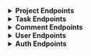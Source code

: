 <details>
<summary><b>Project Endpoints</b></summary>

METHOD | ENDPOINT          | TOKEN | ROLE | DESCRIPTION                | POST PARAMS                            | RETURNS
-------|-------------------|-------|------|----------------------------|----------------------------------------|--------------------
GET    | /projects         | YES   | all | Get All Projects                |                                        | { message: 'Projects fetched successfully', data: [`project`]}
POST   | /projects         | YES   | all | Create a new Project       | `name`, `description`, `owner_id` | { message: 'Project created successfully', data: `project`}
GET    | /projects/{id}    | YES   | all | Get One Project             | `params: id`                           | { message: 'Project fetched successfully', data: `project`}
PATCH  | /projects/{id}    | YES   | all | Update a Project           | `name`, `description` | { message: 'Project updated successfully', data: `project`}
DELETE | /projects/{id}    | YES   | all | Delete a Project           | `params: id`                           | { message: 'Project deleted successfully', data: `project`}
</details>

<details>
<summary><b>Task Endpoints</b></summary>

METHOD | ENDPOINT          | TOKEN | ROLE | DESCRIPTION                | POST PARAMS                            | RETURNS
-------|-------------------|-------|------|----------------------------|----------------------------------------|--------------------
GET    | /tasks            | YES   | all | Get All Tasks                  |                                        | { message: 'Tasks fetched successfully', data: [`task`]}
POST   | /tasks            | YES   | all | Create a new Task          | `title`, `description`, `due_date`, `assigned_to`, `project_id` | { message: 'Task created successfully', data: `task`}
GET    | /tasks/{id}       | YES   | all | Get One Task               | `params: id`                           | { message: 'Task fetched successfully', data: `task`}
GET    | /tasks/project/{id} | YES   | all | Get Tasks by Project       | `params: id`                           | { message: 'Tasks fetched successfully', data: [`task`]}
PATCH  | /tasks/{id}       | YES   | all | Update a Task             | `title`, `description`, `due_date`, `assigned_to` | { message: 'Task updated successfully', data: `task`}
DELETE | /tasks/{id}       | YES   | all | Delete a Task             | `params: id`                           | { message: 'Task deleted successfully', data: `task`}
</details>

<details>
<summary><b>Comment Endpoints</b></summary>

METHOD | ENDPOINT          | TOKEN | ROLE | DESCRIPTION                | POST PARAMS                            | RETURNS
-------|-------------------|-------|------|----------------------------|----------------------------------------|--------------------
GET    | /comments         | YES   | all | Get All Comments               |                                        | { message: 'Comments fetched successfully', data: [`comment`]}
GET    | /comments/task/{id} | YES   | all | Get Comments by Task          | `params: id`                           | { message: 'Comments fetched successfully', data: [`comment`]}
POST   | /comments         | YES   | all | Create a new Comment        | `content`, `taskId`, `userId`         | { message: 'Comment created successfully', data: `comment`}
GET    | /comments/{id}    | YES   | all | Get One Comment             | `params: id`                           | { message: 'Comment fetched successfully', data: `comment`}
PATCH  | /comments/{id}    | YES   | all | Update a Comment           | `title`, `description`, `due_date`, `assigned_to`                               | { message: 'Comment updated successfully', data: `comment`}
DELETE | /comments/{id}    | YES   | all | Delete a Comment           | `params: id`                           | { message: 'Comment deleted successfully', data: `comment`}
</details>

<details>
<summary><b>User Endpoints</b></summary>

METHOD | ENDPOINT          | TOKEN | ROLE | DESCRIPTION                | POST PARAMS                            | RETURNS
-------|-------------------|-------|------|----------------------------|----------------------------------------|--------------------

GET    | /auth/user        | YES   | all | Get User By Token          |                                        | { message: 'User fetched successfully', data: `user`}
</details>

<details>
<summary><b>Auth Endpoints</b></summary>

METHOD | ENDPOINT          | TOKEN | ROLE | DESCRIPTION                | POST PARAMS                            | RETURNS
-------|-------------------|-------|------|----------------------------|----------------------------------------|--------------------
POST   | /auth/login       | -     | -    | User Login                 | `email`, `password`                 | { message: 'User logged in successfully', data: `token`}
POST   | /auth/logout      | YES   | all | User Logout                |                                        | { message: 'User logged out successfully'}
POST   | /auth/refresh     | YES   | all | Refresh Token              |                                        | { message: 'Token refreshed successfully', data: `token`}
POST   | /auth/me          | YES   | all | Get Current User           |                                        | { message: 'User fetched successfully', data: `user`}
POST   | /auth/registrer   | -     | -    | Register a User            | `name`, `email`, `password` | { message: 'User registered successfully', data: `user`}
GET    | /auth/user        | YES   | all | Get User By Token          |                                        | { message: 'User fetched successfully', data: `user`}
</details>
